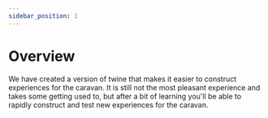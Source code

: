 ```yaml
---
sidebar_position: 1
---
```


# Overview

We have created a version of twine that makes it easier to construct experiences for the caravan.  It is still not the most pleasant experience and takes some getting used to, but after a bit of learning you'll be able to rapidly construct and test new experiences for the caravan.